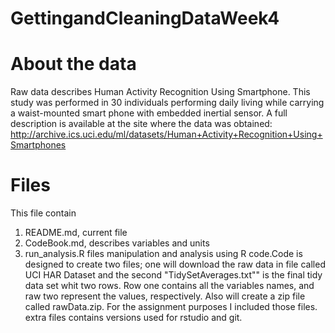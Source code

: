 # GettingandCleaningDataWeek4
# About the data 
Raw data describes Human Activity Recognition Using Smartphone. This study was performed in 30 individuals performing daily living while carrying a waist-mounted smart phone with embedded inertial sensor. A full description is available at the site where the data was obtained: http://archive.ics.uci.edu/ml/datasets/Human+Activity+Recognition+Using+Smartphones 
# Files 
This file contain 
1. README.md, current file 
2. CodeBook.md, describes variables and units 
3. run_analysis.R files manipulation and analysis using R code.Code is designed to create two files; one will download the raw data in file called UCI HAR Dataset and the second "TidySetAverages.txt"" is the final tidy data set whit two rows. Row one contains all the variables names, and raw two represent the values, respectively. Also will create a zip file called rawData.zip. For the assignment purposes I included those files. 
extra files contains versions used for rstudio and git. 